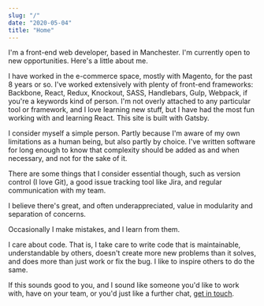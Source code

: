 ```yaml
---
slug: "/"
date: "2020-05-04"
title: "Home"
---
```


I'm a front-end web developer, based in Manchester. I'm currently open to new opportunities. Here's a little about me.

I have worked in the e-commerce space, mostly with Magento, for the past 8 years or so. I've worked extensively with plenty of front-end frameworks: Backbone, React, Redux, Knockout, SASS, Handlebars, Gulp, Webpack, if you're a keywords kind of person. I'm not overly attached to any particular tool or framework, and I love learning new stuff, but I have had the most fun working with and learning React. This site is built with Gatsby.

I consider myself a simple person. Partly because I'm aware of my own limitations as a human being, but also partly by choice. I've written software for long enough to know that complexity should be added as and when necessary, and not for the sake of it.

There are some things that I consider essential though, such as version control (I love Git), a good issue tracking tool like Jira, and regular communication with my team.

I believe there's great, and often underappreciated, value in modularity and separation of concerns.

Occasionally I make mistakes, and I learn from them.

I care about code. That is, I take care to write code that is maintainable, understandable by others, doesn't create more new problems than it solves, and does more than just work or fix the bug. I like to inspire others to do the same.

If this sounds good to you, and I sound like someone you'd like to work with, have on your team, or you'd just like a further chat, <a href="/" class="mailto-email">get in touch</a>.
